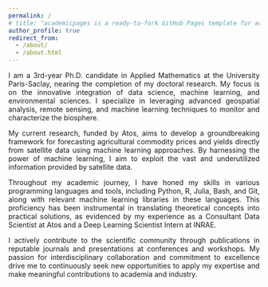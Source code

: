 ```yaml
---
permalink: /
# title: "academicpages is a ready-to-fork GitHub Pages template for academic personal websites"
author_profile: true
redirect_from: 
  - /about/
  - /about.html
---
```


<style>
    body {
        text-align: justify;
    }
</style>


I am a 3rd-year Ph.D. candidate in Applied Mathematics at the University Paris-Saclay, nearing the completion of my doctoral research. My focus is on the innovative integration of data science, machine learning, and environmental sciences. I specialize in leveraging advanced geospatial analysis, remote sensing, and machine learning techniques to monitor and characterize the biosphere.

My current research, funded by Atos, aims to develop a groundbreaking framework for forecasting agricultural commodity prices and yields directly from satellite data using machine learning approaches. By harnessing the power of machine learning, I aim to exploit the vast and underutilized information provided by satellite data.

Throughout my academic journey, I have honed my skills in various programming languages and tools, including Python, R, Julia, Bash, and Git, along with relevant machine learning libraries in these languages. This proficiency has been instrumental in translating theoretical concepts into practical solutions, as evidenced by my experience as a Consultant Data Scientist at Atos and a Deep Learning Scientist Intern at INRAE.

I actively contribute to the scientific community through publications in reputable journals and presentations at conferences and workshops. My passion for interdisciplinary collaboration and commitment to excellence drive me to continuously seek new opportunities to apply my expertise and make meaningful contributions to academia and industry.

